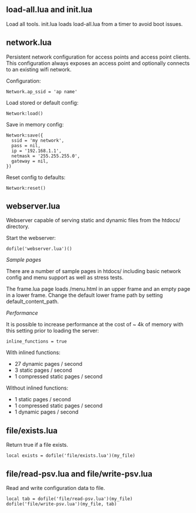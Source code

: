 load-all.lua and init.lua
-------------------------
Load all tools.  init.lua loads load-all.lua from a timer to avoid boot issues.


network.lua
-----------
Persistent network configuration for access points and access point clients.  This configuration always exposes an access point and optionally connects to an existing wifi network.

Configuration:

    Network.ap_ssid = 'ap name'

Load stored or default config:

    Network:load()

Save in memory config:

    Network:save({
      ssid = 'my network',
      pass = nil,
      ip = '192.168.1.1',
      netmask = '255.255.255.0',
      gateway = nil,
    })

Reset config to defaults:

    Network:reset()


webserver.lua
-------------
Webserver capable of serving static and dynamic files from the htdocs/ directory.

Start the webserver:

    dofile('webserver.lua')()

*Sample pages*

There are a number of sample pages in htdocs/ including basic network config and menu support as well as stress tests.
		
The frame.lua page loads /menu.html in an upper frame and an empty page in a lower frame.  Change the default lower frame path by setting default_content_path.

*Performance*

It is possible to increase performance at the cost of ~ 4k of memory with this setting prior to loading the server:

    inline_functions = true

With inlined functions:

 - 27 dynamic pages / second
 - 3 static pages / second
 - 1 compressed static pages / second

Without inlined functions:

 - 1 static pages / second
 - 1 compressed static pages / second
 - 1 dynamic pages / second


file/exists.lua
------------------------------
Return true if a file exists.

    local exists = dofile('file/exists.lua')(my_file)

		
file/read-psv.lua and file/write-psv.lua
------------------------------
Read and write configuration data to file.

    local tab = dofile('file/read-psv.lua')(my_file)
    dofile('file/write-psv.lua')(my_file, tab)
